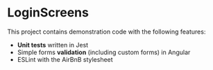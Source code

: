 # LoginScreens

This project contains demonstration code with the following features:
- **Unit tests** written in Jest
- Simple forms **validation** (including custom forms) in Angular
- ESLint with the AirBnB stylesheet

